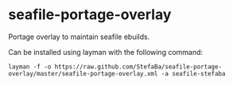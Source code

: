 seafile-portage-overlay
=======================

Portage overlay to maintain seafile ebuilds.

Can be installed using layman with the following command:

```layman -f -o https://raw.github.com/StefaBa/seafile-portage-overlay/master/seafile-portage-overlay.xml -a seafile-stefaba```
